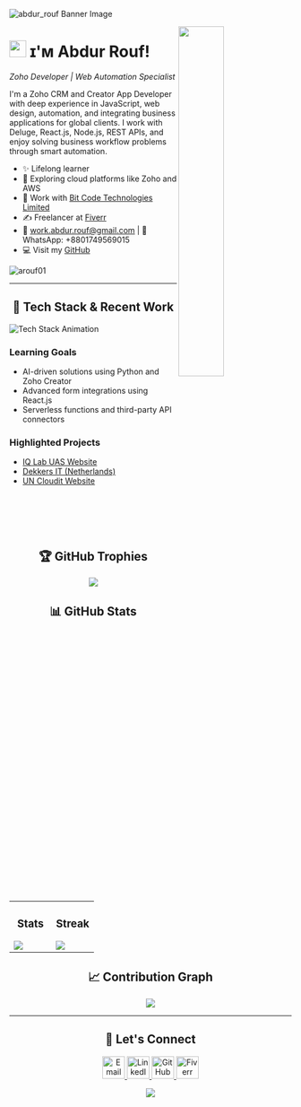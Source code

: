 <!--Banner-->

![abdur_rouf Banner Image](https://i.ibb.co/wFVkBTQq/Black-and-Yellow-Web-Developer-Linked-In-Banner.png)

<!--Night Owl image-->
<div>
  <img align="right" width="40%" src="https://owlbertsio-resized.s3.amazonaws.com/Popper.psd.full.png">
</div>

<!--Header Name-->

# <img src="https://emojis.slackmojis.com/emojis/images/1531849430/4246/blob-sunglasses.gif?1531849430" width="30"/> ɪ'ᴍ Abdur Rouf!

_Zoho Developer | Web Automation Specialist_
<br />

<!--Start Intro-->
<p align="left">I'm a Zoho CRM and Creator App Developer with deep experience in JavaScript, web design, automation, and integrating business applications for global clients. I work with Deluge, React.js, Node.js, REST APIs, and enjoy solving business workflow problems through smart automation.</p>

- ✨ Lifelong learner
- 🌱 Exploring cloud platforms like Zoho and AWS
- 🤝 Work with [Bit Code Technologies Limited](https://bitcode.pro/)
- ✍ Freelancer at [Fiverr](https://www.fiverr.com/dev_abdur_rouf)
- 📧 work.abdur.rouf@gmail.com | 📱 WhatsApp: +8801749569015
- 💻 Visit my [GitHub](https://github.com/arouf01)

<!--Profile Count Badge-->
<p align="left">
  <img src="https://komarev.com/ghpvc/?username=arouf01&label=Profile%20views&color=770677&style=for-the-badge&logo=star" alt="arouf01" />
</p>

---

<!--Languages and Tools Section-->
<h2 align="center">🔧 Tech Stack & Recent Work</h2>
<picture>
  <source media="(prefers-color-scheme: dark)" srcset="https://github.com/Kiran1689/kiran1689/raw/main/Skills_Animation_Dark.gif">
  <source media="(prefers-color-scheme: light)" srcset="https://github.com/Kiran1689/kiran1689/raw/main/Skills_Animation_White.gif">
  <img align="left" alt="Tech Stack Animation" src="https://github.com/Kiran1689/kiran1689/raw/main/Skills_Animation_White.gif">
</picture>
<br />

<h3 align="left">Learning Goals</h3>
<ul>
  <li>AI-driven solutions using Python and Zoho Creator</li>
  <li>Advanced form integrations using React.js</li>
  <li>Serverless functions and third-party API connectors</li>
</ul>

<h3 align="left">Highlighted Projects</h3>
<ul>
  <li><a href="https://iqlab.zohosites.in/">IQ Lab UAS Website</a></li>
  <li><a href="https://www.dekkersit.com/">Dekkers IT (Netherlands)</a></li>
  <li><a href="https://www.uncloudit.com/">UN Cloudit Website</a></li>
</ul>
<br /><br /><br /><br />

<!--Trophies Section-->
<h2 align="center">🏆 GitHub Trophies</h2>
<p align="center">
  <img src="https://github-profile-trophy.vercel.app/?username=arouf01&no-bg=true&row=2&column=6&theme=monokai" />
</p>

<!--Github stats Table-->
<h2 align="center">📊 GitHub Stats</h2>
<table width="100%">
  <tr>
    <td width="50%">
      <h3 align="center">Stats</h3>
      <img src="https://github-readme-stats.vercel.app/api?username=arouf01&show_icons=true&theme=nightowl"/>
    </td>
    <td width="50%">
      <h3 align="center">Streak</h3>
      <img src="https://streak-stats.demolab.com?user=arouf01&theme=nightowl"/>
    </td>
  </tr>
</table>

<!--Contribution Graph-->
<h2 align="center">📈 Contribution Graph</h2>
<div align="center">
  <img src="https://github-readme-activity-graph.vercel.app/graph?username=arouf01&bg_color=220a28&color=ffffff&line=c56a90&point=ffeb95&area=false" />
</div>

---

<!--Connect With Me-->
<h2 align="center">🤝 Let's Connect</h2>
<div align="center">
  <a href="mailto:work.abdur.rouf@gmail.com" target="_blank">
    <img src="https://cdn-icons-png.flaticon.com/128/5968/5968534.png" width="40" alt="Email" />
  </a>
  <a href="https://www.linkedin.com/in/abdur-rouf-ar/" target="_blank">
    <img src="https://cdn-icons-png.flaticon.com/128/174/174857.png" width="40" alt="LinkedIn" />
  </a>
  <a href="https://github.com/arouf01" target="_blank">
    <img src="https://cdn-icons-png.flaticon.com/128/733/733553.png" width="40" alt="GitHub" />
  </a>
  <a href="https://www.fiverr.com/dev_abdur_rouf" target="_blank">
    <img src="https://cdn-icons-png.flaticon.com/128/5968/5968705.png" width="40" alt="Fiverr" />
  </a>
</div>

<!--Footer-->
<p align="center">
  <img src="https://capsule-render.vercel.app/api?type=waving&color=gradient&height=65&section=footer" />
</p>
